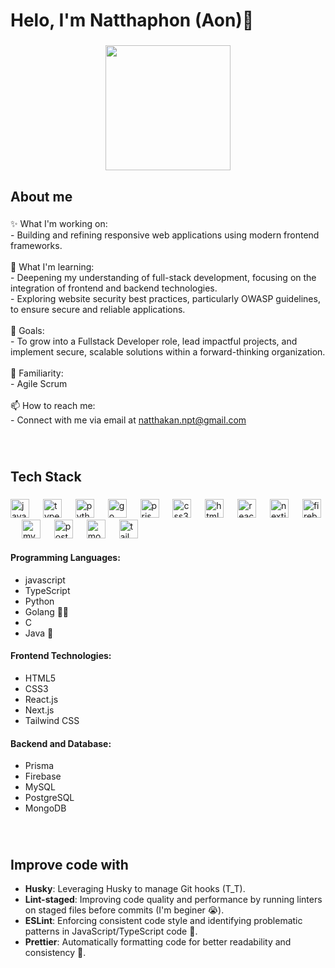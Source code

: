<h1 align="left">Helo, I'm Natthaphon (Aon)👋</h1>

###

<div align="center">
  <img height="200" src="https://cdn.pixabay.com/animation/2022/12/05/15/23/15-23-06-837_512.gif"  />
</div>

###

<h2 align="left">About me</h2>

###

<p align="left">✨ What I'm working on: <br>- Building and refining responsive web applications using modern frontend frameworks.<br><br>🌱 What I'm learning:<br>     - Deepening my understanding of full-stack development, focusing on the integration of frontend and backend technologies.<br>- Exploring website security best practices, particularly OWASP guidelines, to ensure secure and reliable applications.<br><br>🎯 Goals: <br>- To grow into a Fullstack Developer role, lead impactful projects, and implement secure, scalable solutions within a forward-thinking organization.<br><br>🧠 Familiarity: <br>- Agile Scrum <br><br>📫 How to reach me: <br> - Connect with me via email at <a href="mailto:someone@example.com">natthakan.npt@gmail.com</a></p>


###
<br/>

<h2 align="left">Tech Stack</h2>

###

<div align="left">
  <img src="https://cdn.jsdelivr.net/gh/devicons/devicon/icons/javascript/javascript-original.svg" height="30" alt="javascript logo"  />
  <img width="14" />
  <img src="https://cdn.jsdelivr.net/gh/devicons/devicon/icons/typescript/typescript-original.svg" height="30" alt="typescript logo"  />
  <img width="14" />
  <img src="https://cdn.jsdelivr.net/gh/devicons/devicon/icons/python/python-original.svg" height="30" alt="python logo"  />
  <img width="14" />
  <img src="https://cdn.jsdelivr.net/gh/devicons/devicon/icons/go/go-original.svg" height="30" alt="go logo"  />
  <img width="14" />
  <img src="https://cdn.icon-icons.com/icons2/2107/PNG/512/file_type_light_prisma_icon_130444.png" height="30" alt="prisma logo"  />
  <img width="14" />
  <img src="https://cdn.jsdelivr.net/gh/devicons/devicon/icons/css3/css3-original.svg" height="30" alt="css3 logo"  />
  <img width="14" />
  <img src="https://cdn.jsdelivr.net/gh/devicons/devicon/icons/html5/html5-original.svg" height="30" alt="html5 logo"  />
  <img width="14" />
  <img src="https://cdn.jsdelivr.net/gh/devicons/devicon/icons/react/react-original.svg" height="30" alt="react logo"  />
  <img width="14" />
  <img src="https://cdn.jsdelivr.net/gh/devicons/devicon/icons/nextjs/nextjs-original.svg" height="30" alt="nextjs logo"  />
  <img width="14" />
  <img src="https://cdn.jsdelivr.net/gh/devicons/devicon/icons/firebase/firebase-plain.svg" height="30" alt="firebase logo"  />
  <img width="14" />
  <img src="https://cdn.jsdelivr.net/gh/devicons/devicon/icons/mysql/mysql-original.svg" height="30" alt="mysql logo"  />
  <img width="14" />
  <img src="https://cdn.jsdelivr.net/gh/devicons/devicon/icons/postgresql/postgresql-original.svg" height="30" alt="postgresql logo"  />
  <img width="14" />
  <img src="https://cdn.jsdelivr.net/gh/devicons/devicon/icons/mongodb/mongodb-original.svg" height="30" alt="mongodb logo"  />
  <img width="14" />
  <img src="https://upload.wikimedia.org/wikipedia/commons/d/d5/Tailwind_CSS_Logo.svg" height="30" alt="tailwindcss logo"  />
</div>


#### Programming Languages:
- javascript  
- TypeScript  
- Python 
- Golang 👶🏻  
- C 
- Java 🥲  
#### Frontend Technologies:
- HTML5 
- CSS3
- React.js
- Next.js
- Tailwind CSS  
#### Backend and Database:

- Prisma 
- Firebase 
- MySQL  
- PostgreSQL  
- MongoDB 


###
<br/>
<h2 align="left">Improve code with</h2>

<p align="left">
  
- **Husky**: Leveraging Husky to manage Git hooks (T_T).
- **Lint-staged**: Improving code quality and performance by running linters on staged files before commits (I'm beginer 😭).
- **ESLint**: Enforcing consistent code style and identifying problematic patterns in JavaScript/TypeScript code 🥲.
- **Prettier**: Automatically formatting code for better readability and consistency 🚀.
</p>

###

<br clear="both">

###
